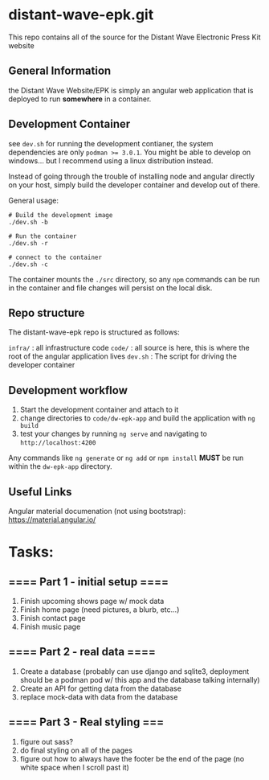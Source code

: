 # distant-wave-epk.git

This repo contains all of the source for the Distant Wave Electronic Press Kit website

## General Information
the Distant Wave Website/EPK is simply an angular web application that is deployed to run **somewhere** in a container.

## Development Container
see `dev.sh` for running the development contianer, the system dependencies are only `podman >= 3.0.1`. You might be able to develop on windows... but I recommend using a linux distribution instead.

Instead of going through the trouble of installing node and angular directly on your host, simply build the developer container and develop out of there.

General usage:
```
# Build the development image
./dev.sh -b

# Run the container
./dev.sh -r

# connect to the container
./dev.sh -c
```

The container mounts the `./src` directory, so any `npm` commands can be run in the container and file changes will persist on the local disk.


## Repo structure
The distant-wave-epk repo is structured as follows:

`infra/` : all infrastructure code
`code/`  : all source is here, this is where the root of the angular application lives
`dev.sh` : The script for driving the developer container


## Development workflow
1. Start the development container and attach to it
2. change directories to `code/dw-epk-app` and build the application with `ng build`
3. test your changes by running `ng serve` and navigating to `http://localhost:4200`


Any commands like `ng generate` or `ng add` or `npm install` **MUST** be run within the `dw-epk-app` directory.

## Useful Links
Angular material documenation (not using bootstrap): 
https://material.angular.io/


# Tasks:
## ==== Part 1 - initial setup ====
1. Finish upcoming shows page w/ mock data
2. Finish home page (need pictures, a blurb, etc...)
3. Finish contact page
4. Finish music page

## ==== Part 2 - real data ====
1. Create a database (probably can use django and sqlite3, deployment should be a podman pod w/ this app and the database talking internally)
2. Create an API for getting data from the database
3. replace mock-data with data from the database

## ==== Part 3 - Real styling ===
1. figure out sass?
2. do final styling on all of the pages
3. figure out how to always have the footer be the end of the page (no white space when I scroll past it)
